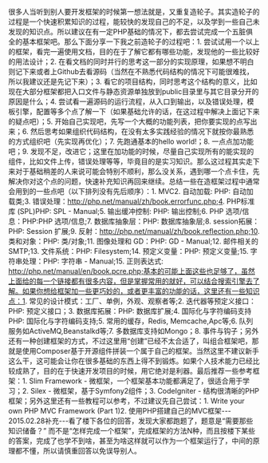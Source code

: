 <!--
著作权归作者所有。
商业转载请联系作者获得授权，非商业转载请注明出处。
作者：安正超
链接：http://www.zhihu.com/question/26635323/answer/33812516
来源：知乎
-->
很多人当听到别人要开发框架的时候第一想法就是，又重复造轮子。其实造轮子的过程是一个快速积累知识的过程，能较快的发现自己的不足，以及学到一些自己未发现的知识点。所以建议在有一定PHP基础的情况下，都去尝试完成一个五脏俱全的基本框架吧。那么下面分享一下我之前造轮子的过程吧：1. 尝试试用一个以上的框架，看完一遍使用文档，目的在于了解它都有哪些功能，发现他的一些比较好的用法设计；2. 在看文档的同时并行的思考这一部分的实现原理，如果想不明白则记下来或者上Github去看源码（当然在不熟悉代码结构的情况下可能很难找，所以我建议还是先记下来）；3. 看它的项目结构，同时思考这个结构的意义，比如现在大部分框架都把入口文件与静态资源单独放到public目录里与其它目录分开的原因是什么；4. 尝试看一遍源码的运行流程，从入口到输出，以及错误处理，模板引擎，配置等多个点了解一下（如果基础允许的话，在这过程中解决上面记下来的疑点吧）；5. 开始自己实现吧，先写一个大概的功能列表，把你要实现的点写出来；6. 然后思考如果组织代码结构，在没有太多实践经验的情况下就按你最熟悉的方式组织吧（先实现再优化）；7. 先跑通基本的hello world!；8. 一点点加功能吧；9. 发现不足，改进它；这里在加功能的时候，尽量自己实现所有的能实现的组件，比如文件上传，错误处理等等，毕竟目的是实习知识。那么这过程其实走下来对于基础稍差的人来说可能会特别不顺利，那么没关系，遇到哪一个点卡住，先解决你对这个点的问题，快速补充知识再回来继续。总结一些在造框架过程中通常会用到的一些点吧（以下排列没有先后顺序）：1. MVC2. 自动加载: PHP: 自动加载类;3. 错误处理：http://php.net/manual/zh/book.errorfunc.php;4. PHP标准库 (SPL)PHP: SPL - Manual;5. 输出缓冲控制: PHP: 输出控制;6. PHP 选项/信息：PHP:PHP 选项/信息;7. 数据库抽象层：PHP: 数据库抽象层;8. session拓展：PHP: Session 扩展;9. 反射：http://php.net/manual/zh/book.reflection.php;10. 类和对象：PHP: 类/对象;11. 图像处理和 GD：PHP: GD - Manual;12. 邮件相关的SMTP;13. 文件系统：PHP: Filesystem;14. 预定义变量：PHP: 预定义变量;15. 字符串处理：PHP: 字符串 - Manual;15. 正则表达式: http://php.net/manual/en/book.pcre.php;基本的可能上面这些也足够了，虽然上面给的每一个链接都有很多内容，但是掌握常用的就好，可以结合搜索引擎去了解。如果你想给框架加一些更巧妙的，或者更丰富的功能的话，这里还有一些知识点：1. 常见的设计模式：工厂、单例，外观、观察者等;2. 迭代器等预定义接口：PHP: 预定义接口；3. 数据库拓展：PHP: 数据库扩展;4. 国际化与字符编码支持 PHP: 国际化与字符编码支持;5. 常用的缓存，Redis, Memcache,Apc等;6. 队列服务如ActiveMQ,Beanstalkd等;7. 多数据库支持如Mongo；8. 事件与钩子；另外还有一种创建框架的方式，不过这里用“创建”已经不太合适了，叫组合框架吧，那就是使用Composer基于开源组件拼装一个属于自己的框架。当然这里不建议新手这么干，这可能会让你在很多基础的东西上得不到锻炼。如果个人技术能力已经比较成熟了，目的在于快速开发项目的时候，用它绝对是利器。最后推荐一些参考框架：1. Slim Framework  - 微框架，一个框架基本功能都满足了，很适合用于学习；2. Silex - 微框架，基于Symfony2组件；3. CodeIgniter  - 结构很清晰的PHP框架；另外这里还有一些教程可以参考，不过建议先自己尝试：1. Write your own PHP MVC Framework (Part 1)2. 使用PHP搭建自己的MVC框架--- 2015.02.28补充---看了楼下各位的回答，发现大家都跑题了，题意是“需要那些知识储备？” 而不是“怎样完成一个框架”，完成框架的方法N种，而且按楼下某些的答案，完成了也学不到啥，甚至为啥这样就可以作为一个框架运行了，中间的原理都不懂，所以请慎重回答以免误导别人。
